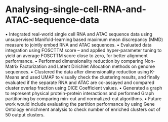 # Analysing-single-cell-RNA-and-ATAC-sequence-data
▪ Integrated real-world single cell RNA and ATAC sequence data using unsupervised Manifold-learning based maximum mean discrepancy (MMD) measure to jointly embed RNA and ATAC sequences. 
▪ Evaluated data integration using FOSCTTM score – and applied hyper-parameter tuning to yield an average FOSCTTM score close to zero, for better alignment performance. 
▪ Performed dimensionality reduction by comparing Non-Matrix Factorization and Latent Dirichlet Allocation methods on genome sequences. 
▪ Clustered the data after dimensionality reduction using K-Means and used UMAP to visually check the clustering results, and finally evaluated if the separate RNA and ATAC are co-assayed and compared cluster overlap fraction using DICE Coefficient values. 
▪ Generated a graph to represent physical protein-protein interactions and performed Graph partitioning by comparing min-cut and normalized-cut algorithms. 
▪ Future work would include evaluating the partition performance by using Gene Ontology enrichment analysis to check number of enriched clusters out of 50 output clusters.
